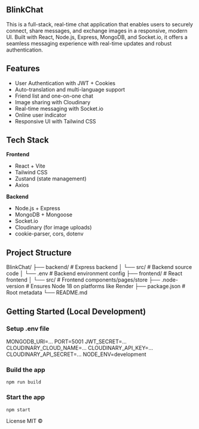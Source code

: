 ## BlinkChat

This is a full-stack, real-time chat application that enables users to securely connect, share messages, and exchange images in a responsive, modern UI. Built with React, Node.js, Express, MongoDB, and Socket.io, it offers a seamless messaging experience with real-time updates and robust authentication.

## Features

- User Authentication with JWT + Cookies
- Auto-translation and multi-language support  
- Friend list and one-on-one chat  
- Image sharing with Cloudinary  
- Real-time messaging with Socket.io  
- Online user indicator  
- Responsive UI with Tailwind CSS  

## Tech Stack

**Frontend**
- React + Vite
- Tailwind CSS
- Zustand (state management)
- Axios

**Backend**
- Node.js + Express
- MongoDB + Mongoose
- Socket.io
- Cloudinary (for image uploads)
- cookie-parser, cors, dotenv

## Project Structure

BlinkChat/
├── backend/ # Express backend
│ └── src/ # Backend source code
│ └── .env # Backend environment config
├── frontend/ # React frontend
│ └── src/ # Frontend components/pages/store
├── .node-version # Ensures Node 18 on platforms like Render
├── package.json # Root metadata
└── README.md


## Getting Started (Local Development)

### Setup .env file

MONGODB_URI=...
PORT=5001
JWT_SECRET=...
CLOUDINARY_CLOUD_NAME=...
CLOUDINARY_API_KEY=...
CLOUDINARY_API_SECRET=...
NODE_ENV=development

### Build the app

```shell
npm run build
```

### Start the app

```shell
npm start
```


License
MIT © 
